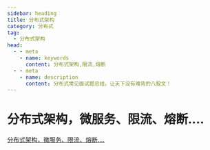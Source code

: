 ```yaml
---
sidebar: heading
title: 分布式架构
category: 分布式
tag:
  - 分布式架构
head:
  - - meta
    - name: keywords
      content: 分布式架构,限流,熔断
  - - meta
    - name: description
      content: 分布式常见面试题总结，让天下没有难背的八股文！
---
```


# 分布式架构，微服务、限流、熔断....

[分布式架构，微服务、限流、熔断....](https://mp.weixin.qq.com/s?__biz=Mzg2OTY1NzY0MQ==&mid=2247490543&idx=1&sn=ee34bee96511d5e548381e0576f8b484&chksm=ce98e6a9f9ef6fbf7db9c2b6d2fed26853a3bc13a50c3228ab57bea55afe0772008cdb1f957b&token=1594696656&lang=zh_CN#rd)
